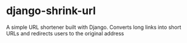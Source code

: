 # django-shrink-url
A simple URL shortener built with Django. Converts long links into short URLs and redirects users to the original address


